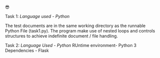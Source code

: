 :sunglasses:

Task 1:
*Language used - Python*

The test documents are in the same working directory as the runnable Python
File (task1.py).
The program make use of nested loops and controls structures to achieve indefinite 
document / file handling.

Task 2:
*Language Used - Python*
RUntime environment- Python 3
Dependencies - Flask


